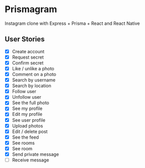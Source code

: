 # Prismagram
Instagram clone with Express + Prisma + React and React Native

## User Stories

- [x] Create account
- [x] Request secret
- [x] Confirm secret
- [x] Like / unlike a photo
- [x] Comment on a photo
- [x] Search by username
- [x] Search by location
- [x] Follow user
- [x] Unfollow user
- [x] See the full photo
- [x] See my profile
- [x] Edit my profile
- [x] See user profile
- [x] Upload photos
- [x] Edit / delete post
- [x] See the feed
- [x] See rooms
- [x] See room
- [x] Send private message
- [ ] Receive message